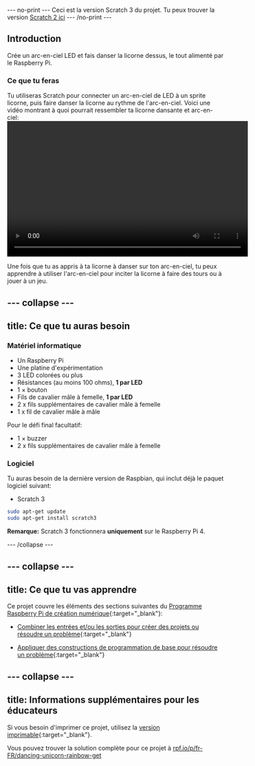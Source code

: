 --- no-print ---
Ceci est la version Scratch 3 du projet. Tu peux trouver la version [Scratch 2 ici](https://projects.raspberrypi.org/fr-FR/projects/dancing-unicorn-rainbow-scratch2)
--- /no-print ---

## Introduction

Crée un arc-en-ciel LED et fais danser la licorne dessus, le tout alimenté par le Raspberry Pi.

### Ce que tu feras

Tu utiliseras Scratch pour connecter un arc-en-ciel de LED à un sprite licorne, puis faire danser la licorne au rythme de l'arc-en-ciel. Voici une vidéo montrant à quoi pourrait ressembler ta licorne dansante et arc-en-ciel:<video width="560" height="315" controls> <source src="resources/Screencast.mp4" type="video/mp4"> Ton navigateur ne supporte pas le tag vidéo, essaie FireFox ou Chrome </video> 

Une fois que tu as appris à ta licorne à danser sur ton arc-en-ciel, tu peux apprendre à utiliser l'arc-en-ciel pour inciter la licorne à faire des tours ou à jouer à un jeu.

--- collapse ---
---
title: Ce que tu auras besoin
---

### Matériel informatique

+ Un Raspberry Pi
+ Une platine d'expérimentation
+ 3 LED colorées ou plus
+ Résistances (au moins 100 ohms), **1 par LED**
+ 1 × bouton
+ Fils de cavalier mâle à femelle, **1 par LED**
+ 2 x fils supplémentaires de cavalier mâle à femelle
+ 1 x fil de cavalier mâle à mâle

Pour le défi final facultatif:

+ 1 × buzzer
+ 2 x fils supplémentaires de cavalier mâle à femelle

### Logiciel

Tu auras besoin de la dernière version de Raspbian, qui inclut déjà le paquet logiciel suivant:

+ Scratch 3

```bash
sudo apt-get update
sudo apt-get install scratch3
```

**Remarque:** Scratch 3 fonctionnera **uniquement** sur le Raspberry Pi 4. 

--- /collapse ---

--- collapse ---
---
title: Ce que tu vas apprendre
---

Ce projet couvre les éléments des sections suivantes du [Programme Raspberry Pi de création numérique](http://rpf.io/curriculum){:target="_blank"}:

+ [Combiner les entrées et/ou les sorties pour créer des projets ou résoudre un problème](https://curriculum.raspberrypi.org/physical-computing/builder/){:target="_blank"}

+ [Appliquer des constructions de programmation de base pour résoudre un problème](https://www.raspberrypi.org/curriculum/programming/builder){:target="_blank"}

--- collapse ---
---
title: Informations supplémentaires pour les éducateurs
---

Si vous besoin d'imprimer ce projet, utilisez la [version imprimable](https://projects.raspberrypi.org/fr-FR/projects/dancing-unicorn-rainbow/print){:target="_blank"}.

Vous pouvez trouver la solution complète pour ce projet à [rpf.io/p/fr-FR/dancing-unicorn-rainbow-get](https://rpf.io/p/fr-FR/dancing-unicorn-rainbow-get)